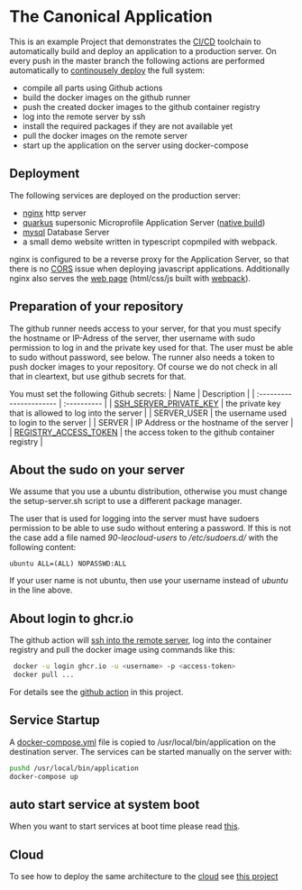 # The Canonical Application

This is an example Project that demonstrates the [CI/CD](https://martinfowler.com/bliki/ContinuousDelivery.html) toolchain to automatically build and deploy an application to a production server.
On every push in the master branch the following actions are performed automatically to [continousely deploy](https://en.wikipedia.org/wiki/Continuous_deployment) the full system:

- compile all parts using Github actions
- build the docker images on the github runner
- push the created docker images to the github container registry
- log into the remote server by ssh
- install the required packages if they are not available yet
- pull the docker images on the remote server
- start up the application on the server using docker-compose

## Deployment

The following services are deployed on the production server:

- [nginx](https://www.nginx.com/) http server
- [quarkus](http://quarkus.io/) supersonic Microprofile Application Server ([native build](https://quarkus.io/guides/building-native-image))
- [mysql](https://www.mysql.com/) Database Server
- a small demo website written in typescript copmpiled with webpack.

nginx is configured to be a reverse proxy for the Application Server, so that there is no [CORS](https://developer.mozilla.org/en-US/docs/Web/HTTP/CORS) issue when deploying javascript applications. Additionally nginx also serves the [web page](./www/readme.md) (html/css/js built with [webpack](https://webpack.js.org/)).

## Preparation of your repository

The github runner needs access to your server, for that you must specify the hostname or IP-Adress of the server, ther username with sudo permission to log in and the private key used for that.
The user must be able to sudo without password, see below. The runner also needs a token to push docker images to your repository. Of course we do not check in all that in cleartext, but use github secrets for that.

You must set the following Github secrets: 
| Name                    | Description     |
| :---------------------- | :---------- |
| [SSH_SERVER_PRIVATE_KEY](https://www.redhat.com/sysadmin/passwordless-ssh) | the private key that is allowed to log into the server  |
| SERVER_USER            | the username used to login to the server              |
| SERVER                 | IP Address or the hostname of the server                |
| [REGISTRY_ACCESS_TOKEN](https://docs.github.com/en/authentication/keeping-your-account-and-data-secure/creating-a-personal-access-token)  | the access token to the github container registry              |

## About the sudo on your server

We assume that you use a ubuntu distribution, otherwise  you must change the setup-server.sh script to use a different package manager.

The user that is used for logging into the server must have sudoers permission to be able to use sudo without
entering a password. 
If this is not the case add a file named *90-leocloud-users* to */etc/sudoers.d/* with the following content:

~~~
ubuntu ALL=(ALL) NOPASSWD:ALL
~~~

If your user name is not ubuntu, then use your username instead of *ubuntu* in the line above.

## About login to ghcr.io

The github action will [ssh into the remote server](https://github.com/caberger/install-ssh-key), log into the container registry
and pull the docker image using commands like this:

~~~bash
 docker -u login ghcr.io -u <username> -p <access-token>
 docker pull ...
~~~

For details see the [github action](.github/workflows/ci-cd.yml) in this project.

## Service Startup
A [docker-compose.yml](https://docs.docker.com/compose/) file is copied to /usr/local/bin/application on the destination server. The services can be started manually on the server with:
~~~bash
pushd /usr/local/bin/application
docker-compose up
~~~

## auto start service at system boot 

When you want to start services at boot time please read [this](./distribution/server/readme.md).

## Cloud
To see how to deploy the same architecture to the [cloud](https://cloud.htl-leonding.ac.at/) see [this project](https://github.com/caberger/javafx-cdi-jpa)
